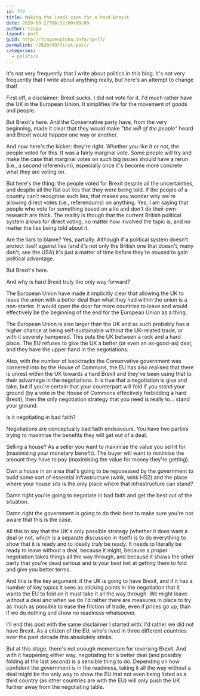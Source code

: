 ```yaml
---
id: 777
title: Making the (sad) case for a hard Brexit
date: 2020-09-27T06:32:00+00:00
author: tiago
layout: post
guid: http://tiagoespinha.info/?p=777
permalink: /2020/09/first-post/
categories:
  - politics
---
```


It's not very frequently that I write about politics in this blog. It's not very frequently that I write about anything really, but here's an attempt to change that!

First off, a disclaimer: Brexit sucks. I did not vote for it. I'd much rather have the UK in the European Union. It simplifies life for the movement of goods and people.

But Brexit's here. And the Conservative party have, from the very beginning, made it clear that they would make _"the will of the people"_ heard and Brexit would happen
one way or another.

And now here's the kicker: they're right. Whether you like it or not, the people voted for this. It was a fairly marginal vote. Some people will try and make the
case that marginal votes on such big issues should have a rerun (i.e., a second referendum), especially once it's become more concrete what they are voting on.

But here's the thing: the people voted for Brexit despite all the uncertainties, and despite all the flat out lies that they were being told. If the people of a country
can't recognise such lies, that makes you wonder why we're allowing direct votes (i.e., referendums) on anything. Yes, I am saying that people who vote for something
based on a lie and don't do their own research are thick. The reality is though that the current British political system allows for direct voting, no matter how
involved the topic is, and no matter the lies being told about it.

Are the liars to blame? Yes, partially. Although if a political system doesn't protect itself against lies (and it's not only the British one that doesn't, many don't, see the USA)
it's just a matter of time before they're abused to gain political advantage.

But Brexit's here.

And why is hard Brexit truly the only way forward?

The European Union have made it implicitly clear that allowing the UK to leave the union with a better deal than what they had within the union is a non-starter.
It would open the door for more countries to leave and would effectively be the beginning of the end for the European Union as a thing.

The European Union is also larger than the UK and as such probably has a higher chance at being self-sustainable without the UK-related trade, or with it severely
hampered. This puts the UK between a rock and a hard place. The EU refuses to give the UK a better (or even an as-good-as) deal, and they have the upper hand in the
negotiations.

Also, with the number of backtracks the Conservative government was cornered into by the House of Commons, the EU has also realised that there is  unrest within the UK towards a hard Brexit and they've been
using that to their advantage in the negotiations. It is true that a negotiation is give and take, but if you're certain that your counterpart will fold if you
stand your ground (by a vote in the House of Commons effectively forbidding a hard Brexit), then the only negotiation strategy that you need is really to... stand your ground.

Is it negotiating in bad faith?

Negotiations are conceptually bad faith endeavours. You have two parties trying to maximise the benefits they will get out of a deal.

Selling a house? As a seller you want to maximise the value you sell it for (maximising your monetary benefit). The buyer will want to minimise the amount they have to pay (maximising the value for money they're getting).

Own a house in an area that's going to be reposessed by the government to build some sort of essential infrastructure (wink, wink HS2) and the place where your house
sits is the only place where that infrastructure can stand?

Damn right you're going to negotiate in bad faith and get the best out of the situation.

Damn right the government is going to do their best to make sure you're not aware that this is the case.

All this to say that the UK's only possible strategy (whether it does want a deal or not, which is a separate discussion in itself) is to do everything to *show* that it is ready
and to ideally *truly* be ready. It needs to literally be ready to leave without a deal, because it might, because a proper negotiation takes things all the way through,
and because it shows the other party that you're dead serious and is your best bet at getting them to fold and give you better terms.

And this is the key argument: if the UK is going to have Brexit, and if it has a number of key topics it sees as sticking points in the negotiation that it wants the EU to fold on
it must take it all the way through. We might leave without a deal and when we do I'd rather there are measures in place to try as much as possible to ease the friction
of trade, even if prices go up, than if we do nothing and show no readiness whatsoever.

I'll end this post with the same disclaimer I started with: I'd rather we did not have Brexit. As a citizen of the EU, who's lived in three different countries over the past decade
this absolutely stinks.

But at this stage, there's not enough momentum for reversing Brexit. And with it happening either way, negotiating for a better deal (and possibly folding at the last second)
is a sensible thing to do. Depending on how confident the government is in the readiness, taking it all the way without a deal might be the only way to show the EU that not even
being listed as a third country (as other countries are with the EU) will only push the UK further away from the negotiating table.
